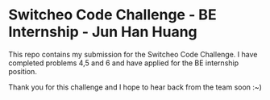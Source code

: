 # Switcheo Code Challenge - BE Internship - Jun Han Huang

This repo contains my submission for the Switcheo Code Challenge. I have completed problems 4,5 and 6 and have applied for the BE internship position.

Thank you for this challenge and I hope to hear back from the team soon :~)